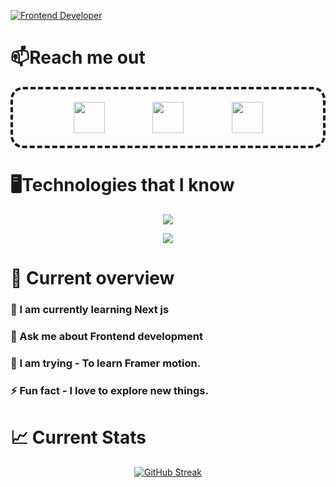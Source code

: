 
[![Frontend Developer](https://i.ibb.co/64jJJnh/coverGit.gif "Mazharul Islam | Dhaka,Bangladesh")](https://www.linkedin.com/in/mazharul-islam-548a8b260/)

<style>
  .flex-container {
    display: flex;
  }
</style>

<h1>📫Reach me out </h1>
 
 <div align=center class="flex-container" style="justify-content: space-evenly; align-items: center; padding: 20px; border: 4px dashed ; border-radius: 20px">

  <a href="https://www.facebook.com/rifat3569">
        <img width="50px" height="50px" src="https://i.ibb.co/tmchKZy/facebook.png" alt="">
    </a>

        
 <a href="https://my-portfolio-c317a.web.app/">
        <img width="50px" height="50px" src="https://i.ibb.co/PTCGZh1/internet.png" alt="">
    </a>

 <a href="https://www.linkedin.com/in/mazharul-islam-548a8b260/">
        <img width="50px" height="50px" src="https://i.ibb.co/6tzvhbS/linkedin-1.png" alt="">
    </a>
        
</div>

    
<h1>🖥️Technologies that I know</h1>
<p align="center">
  <a href="https://skillicons.dev">
    <img src="https://skillicons.dev/icons?i=react,js,html,css,tailwind,materialui&perline=6" />
  </a>
</p>

<p align="center" >
<a href="https://skillicons.dev">
    <img src="https://skillicons.dev/icons?i=nodejs,mongodb,firebase,github" />
  </a>
</p>

<h1>👀 Current overview </h1>
   <h3>🌱 I am currently learning Next js <br></h3>
    <h3>💬 Ask me about Frontend development <br></h3>
    <h3>🤔 I am trying - To learn Framer motion. <br></h3>
    <h3>⚡ Fun fact - I love to explore new things.</h3>


<h1>📈 Current Stats </h1>
<div align="center">

<a href="https://git.io/streak-stats"><img src="https://github-readme-streak-stats.herokuapp.com?user=mazharul-islam356&theme=highcontrast&ring=FCC00F&currStreakNum=EBEBEB&background=45%2C14B0BEA3%2CE7B00EA2&currStreakLabel=FCC00F" alt="GitHub Streak" /></a>

</div>




